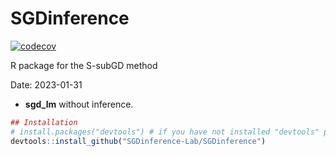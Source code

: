 # SGDinference

[![codecov](https://codecov.io/gh/SGDinference-Lab/SGDinference/branch/master/graph/badge.svg?token=YTBY15IXEP)](https://codecov.io/gh/SGDinference-Lab/SGDinference)

R package for the S-subGD method

Date: 2023-01-31

- **sgd_lm** without inference.

```r
## Installation
# install.packages("devtools") # if you have not installed "devtools" package
devtools::install_github("SGDinference-Lab/SGDinference")
```
